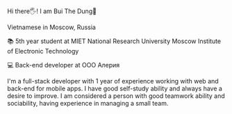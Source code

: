 Hi there🖐! I am Bui The Dung🐻

Vietnamese in Moscow, Russia 

📚 5th year student at MIET National Research University Moscow Institute of Electronic Technology

💻 Back-end developer at ООО Алерия

I'm a full-stack developer with 1 year of experience working with web and back-end for mobile apps. 
I have good self-study ability and always have a desire to improve.
I am considered a person with good teamwork ability and sociability, having experience in managing a small team.


